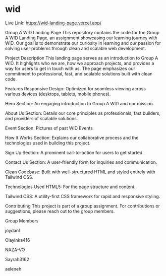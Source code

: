# wid

Live Link: https://wid-landing-page.vercel.app/

Group A WID Landing Page
This repository contains the code for the Group A WID Landing Page, an assignment showcasing our learning journey with WID. Our goal is to demonstrate our curiosity in learning and our passion for solving user problems through clean and scalable web development.

Project Description
This landing page serves as an introduction to Group A WID. It highlights who we are, how we approach projects, and provides a way for users to get in touch with us. The page emphasizes our commitment to professional, fast, and scalable solutions built with clean code.

Features
Responsive Design: Optimized for seamless viewing across various devices (desktops, tablets, mobile phones).

Hero Section: An engaging introduction to Group A WID and our mission.

About Us Section: Details our core principles as professionals, fast builders, and providers of scalable solutions.

Event Section: Pictures of past WID Events

How It Works Section: Explains our collaborative process and the technologies used in building this project.

Sign Up Section: A prominent call-to-action for users to get started.

Contact Us Section: A user-friendly form for inquiries and communication.

Clean Codebase: Built with well-structured HTML and styled entirely with Tailwind CSS.

Technologies Used
HTML5: For the page structure and content.

Tailwind CSS: A utility-first CSS framework for rapid and responsive styling.

Contributing
This project is part of a group assignment. For contributions or suggestions, please reach out to the group members.

Group Members


joydan1

Olayinka416

NAZA-VO

Sayrah3162

aeleneh

